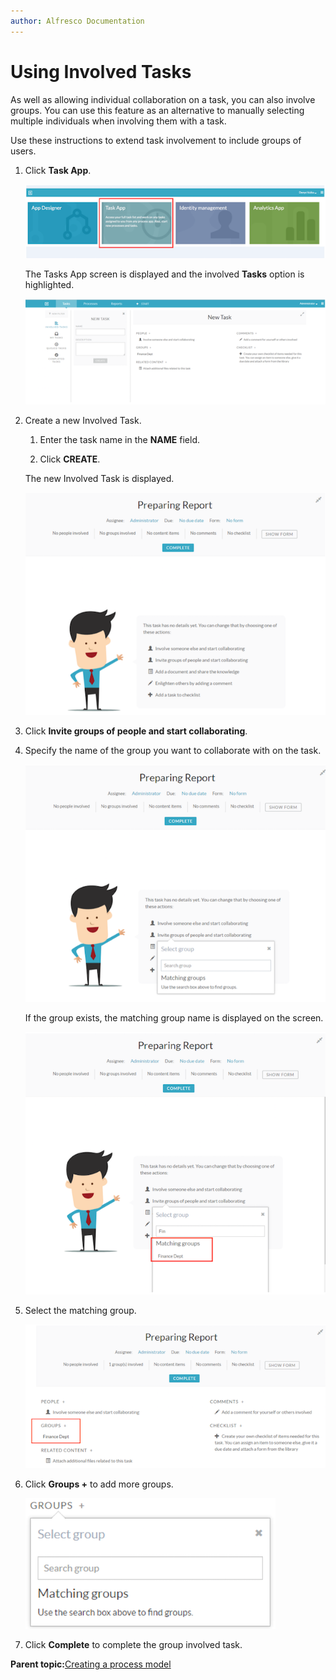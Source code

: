 ```yaml
---
author: Alfresco Documentation
---
```


# Using Involved Tasks

As well as allowing individual collaboration on a task, you can also involve groups. You can use this feature as an alternative to manually selecting multiple individuals when involving them with a task.

Use these instructions to extend task involvement to include groups of users.

1.  Click **Task App**.

    ![](../images/task-app.png)

    The Tasks App screen is displayed and the involved **Tasks** option is highlighted.

    ![](../images/tasks.png)

2.  Create a new Involved Task.

    1.  Enter the task name in the **NAME** field.

    2.  Click **CREATE**.

    The new Involved Task is displayed.

    ![](../images/involved-task.png)

3.  Click **Invite groups of people and start collaborating**.

4.  Specify the name of the group you want to collaborate with on the task.

    ![](../images/report.png)

    If the group exists, the matching group name is displayed on the screen.

    ![](../images/groupname.png)

5.  Select the matching group.

    ![](../images/add-group.png)

6.  Click **Groups +** to add more groups.

    ![](../images/add-more-groups.png)

7.  Click **Complete** to complete the group involved task.


**Parent topic:**[Creating a process model](../topics/creating_a_process_model.md)

